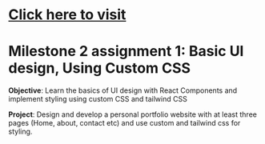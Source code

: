 <h1><a href="https://m2-multipage-customcss.vercel.app/">Click here to visit</a></h1>

# Milestone 2 assignment 1: Basic UI design, Using Custom CSS

<b>Objective</b>: Learn the basics of UI design with React Components and implement styling using custom CSS and tailwind CSS

<b>Project</b>: Design and develop a personal portfolio website with at least three pages (Home, about, contact etc) and use custom and tailwind css for styling.
